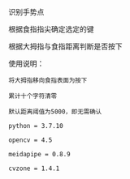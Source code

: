 识别手势点

根据食指指尖确定选定的键

根据大拇指与食指距离判断是否按下

使用说明：

    将大拇指移向食指表面为按下
    
    累计十个字符清零
    
    默认距离阈值为5000，即无需确认
    
    python = 3.7.10
    
    opencv = 4.5
    
    meidapipe = 0.8.9
    
    cvzone = 1.4.1
